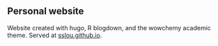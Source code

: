 ## Personal website
Website created with hugo, R blogdown, and the wowchemy academic theme. Served at [sslou.github.io](sslou.github.io).
